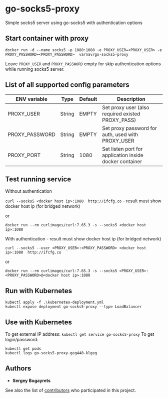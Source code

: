 # go-socks5-proxy

Simple socks5 server using go-socks5 with authentication options

## Start container with proxy

```docker run -d --name socks5 -p 1080:1080 -e PROXY_USER=<PROXY_USER> -e PROXY_PASSWORD=<PROXY_PASSWORD>  varnav/go-socks5-proxy```

Leave `PROXY_USER` and `PROXY_PASSWORD` empty for skip authentication options while running socks5 server.

## List of all supported config parameters

|ENV variable|Type|Default|Description|
|------------|----|-------|-----------|
|PROXY_USER|String|EMPTY|Set proxy user (also required existed PROXY_PASS)|
|PROXY_PASSWORD|String|EMPTY|Set proxy password for auth, used with PROXY_USER|
|PROXY_PORT|String|1080|Set listen port for application inside docker container|

## Test running service

Without authentication

```curl --socks5 <docker host ip>:1080  http://ifcfg.co``` - result must show docker host ip (for bridged network)

or

```docker run --rm curlimages/curl:7.65.3 -s --socks5 <docker host ip>:1080```

With authentication - result must show docker host ip (for bridged network)

```curl --socks5 --user <PROXY_USER>:<PROXY_PASSWORD> <docker host ip>:1080  http://ifcfg.co```

or

```docker run --rm curlimages/curl:7.65.3 -s --socks5 <PROXY_USER>:<PROXY_PASSWORD>@<docker host ip>:1080```

## Run with Kubernetes


```
kubectl apply -f .\kubernetes-deployment.yml
kubectl expose deployment go-socks5-proxy --type LoadBalancer
```

## Use with Kubernetes

To get external IP address: `kubectl get service go-socks5-proxy`
To get login/password: 

```
kubectl get pods
kubectl logs go-socks5-proxy-geg440-klgeg
```


## Authors

* **Sergey Bogayrets**

See also the list of [contributors](https://github.com/serjs/socks5-server/graphs/contributors) who participated in this project.
